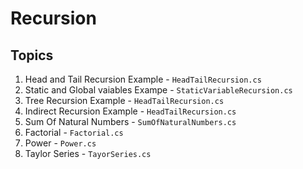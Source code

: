 # Recursion

## Topics

1. Head and Tail Recursion Example - `HeadTailRecursion.cs` 
2. Static and Global vaiables Exampe - `StaticVariableRecursion.cs`
3. Tree Recursion Example - `HeadTailRecursion.cs`
4. Indirect Recursion Example - `HeadTailRecursion.cs`
5. Sum Of Natural Numbers - `SumOfNaturalNumbers.cs`
6. Factorial - `Factorial.cs`
7. Power - `Power.cs`
8. Taylor Series - `TayorSeries.cs`
